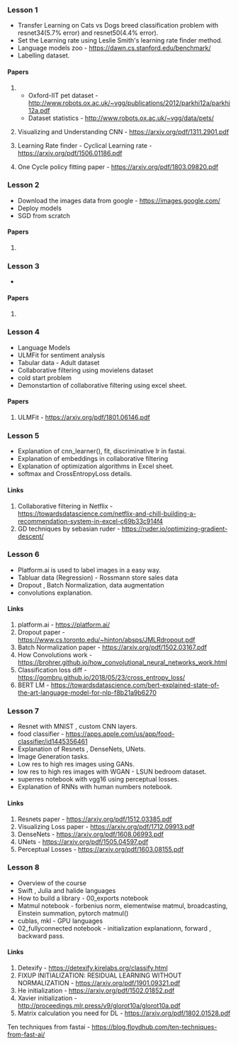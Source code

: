 ### Lesson 1
- Transfer Learning on Cats vs Dogs breed classification problem with resnet34(5.7% error) and resnet50(4.4% error).
- Set the Learning rate using Leslie Smith's learning rate finder method.
- Language models zoo - https://dawn.cs.stanford.edu/benchmark/
- Labelling dataset.
#### Papers
1. - Oxford-IIT pet dataset - http://www.robots.ox.ac.uk/~vgg/publications/2012/parkhi12a/parkhi12a.pdf
   - Dataset statistics - http://www.robots.ox.ac.uk/~vgg/data/pets/
   
2. Visualizing and Understanding CNN - https://arxiv.org/pdf/1311.2901.pdf
3. Learning Rate finder - Cyclical Learning rate - https://arxiv.org/pdf/1506.01186.pdf
4. One Cycle policy fitting paper - https://arxiv.org/pdf/1803.09820.pdf

### Lesson 2
- Download the images data from google - https://images.google.com/
- Deploy models
- SGD from scratch

#### Papers
1. 



### Lesson 3
- 


#### Papers
1. 


### Lesson 4
- Language Models
- ULMFit for sentiment analysis
- Tabular data - Adult dataset
- Collaborative filtering using movielens dataset
- cold start problem
- Demonstartion of collaborative filtering using excel sheet.

#### Papers
1. ULMFit - https://arxiv.org/pdf/1801.06146.pdf


### Lesson 5
- Explanation of cnn_learner(), fit, discriminative lr in fastai.
- Explanation of embeddings in collaborative filtering
- Explanation of optimization algorithms in Excel sheet.
- softmax and CrossEntropyLoss details.

#### Links
1. Collaborative filtering in Netflix - https://towardsdatascience.com/netflix-and-chill-building-a-recommendation-system-in-excel-c69b33c914f4
2. GD techniques by sebasian ruder - https://ruder.io/optimizing-gradient-descent/


### Lesson 6
- Platform.ai is used to label images in a easy way.
- Tabluar data (Regression) - Rossmann store sales data
- Dropout , Batch Normalization, data augmentation
- convolutions explanation.

#### Links
1. platform.ai - https://platform.ai/ 
2. Dropout paper - https://www.cs.toronto.edu/~hinton/absps/JMLRdropout.pdf
3. Batch Normalization paper - https://arxiv.org/pdf/1502.03167.pdf
4. How Convolutions work - https://brohrer.github.io/how_convolutional_neural_networks_work.html
5. Classification loss diff - https://gombru.github.io/2018/05/23/cross_entropy_loss/
6. BERT LM - https://towardsdatascience.com/bert-explained-state-of-the-art-language-model-for-nlp-f8b21a9b6270

### Lesson 7
- Resnet with MNIST , custom CNN layers.
- food classifier - https://apps.apple.com/us/app/food-classifier/id1445356461
- Explanation of Resnets , DenseNets, UNets.
- Image Generation tasks.
- Low res to high res images using GANs.
- low res to high res images with WGAN - LSUN bedroom dataset.
- superres notebook with vgg16 using perceptual losses.
- Explanation of RNNs with human numbers notebook.

#### Links
1. Resnets paper - https://arxiv.org/pdf/1512.03385.pdf
2. Visualizing Loss paper - https://arxiv.org/pdf/1712.09913.pdf
3. DenseNets - https://arxiv.org/pdf/1608.06993.pdf
4. UNets - https://arxiv.org/pdf/1505.04597.pdf
5. Perceptual Losses - https://arxiv.org/pdf/1603.08155.pdf


### Lesson 8
- Overview of the course
- Swift , Julia and halide languages
- How to build a library - 00_exports notebook
- Matmul notebook - forbenius norm, elementwise matmul, broadcasting, Einstein summation, pytorch matmul()
- cublas, mkl - GPU languages
- 02_fullyconnected notebook - initialization explanationn, forward , backward pass.


#### Links
1. Detexify - https://detexify.kirelabs.org/classify.html
2. FIXUP INITIALIZATION: RESIDUAL LEARNING WITHOUT NORMALIZATION - https://arxiv.org/pdf/1901.09321.pdf
3. He initialization - https://arxiv.org/pdf/1502.01852.pdf
4. Xavier initialization - http://proceedings.mlr.press/v9/glorot10a/glorot10a.pdf
5. Matrix calculation you need for DL - https://arxiv.org/pdf/1802.01528.pdf




Ten techniques from fastai - https://blog.floydhub.com/ten-techniques-from-fast-ai/
